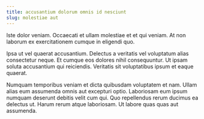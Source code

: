 ```yaml
---
title: accusantium dolorum omnis id nesciunt
slug: molestiae aut
---
```


Iste dolor veniam. Occaecati et ullam molestiae et et qui veniam. At non laborum ex exercitationem cumque in eligendi quo.

Ipsa ut vel quaerat accusantium. Delectus a veritatis vel voluptatum alias consectetur neque. Et cumque eos dolores nihil consequuntur. Ut ipsam soluta accusantium qui reiciendis. Veritatis sit voluptatibus ipsum et eaque quaerat.

Numquam temporibus veniam et dicta quibusdam voluptatem et nam. Ullam alias eum assumenda omnis aut excepturi optio. Laboriosam eum ipsum numquam deserunt debitis velit cum qui. Quo repellendus rerum ducimus ea delectus ut. Harum rerum atque laboriosam. Ut labore quas quas aut assumenda.
